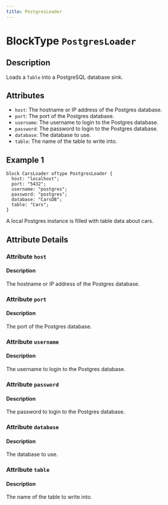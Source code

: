 ```yaml
---
title: PostgresLoader
---
```


<!-- Do NOT change this document as it is auto-generated from the language server -->


# BlockType `PostgresLoader`


## Description


Loads a `Table` into a PostgreSQL database sink.


## Attributes


- `host`: The hostname or IP address of the Postgres database.
- `port`: The port of the Postgres database.
- `username`: The username to login to the Postgres database.
- `password`: The password to login to the Postgres database.
- `database`: The database to use.
- `table`: The name of the table to write into.


## Example 1


```
block CarsLoader oftype PostgresLoader {
  host: "localhost";
  port: "5432";
  username: "postgres";
  password: "postgres";
  database: "CarsDB";
  table: "Cars";
}
```
A local Postgres instance is filled with table data about cars.


## Attribute Details


### Attribute `host`


#### Description


The hostname or IP address of the Postgres database.


### Attribute `port`


#### Description


The port of the Postgres database.


### Attribute `username`


#### Description


The username to login to the Postgres database.


### Attribute `password`


#### Description


The password to login to the Postgres database.


### Attribute `database`


#### Description


The database to use.


### Attribute `table`


#### Description


The name of the table to write into.

